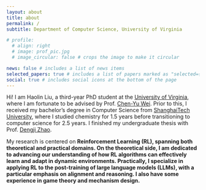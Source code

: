 ```yaml
---
layout: about
title: about
permalink: /
subtitle: Department of Computer Science, University of Virginia

# profile:
  # align: right
  # image: prof_pic.jpg
  # image_circular: false # crops the image to make it circular

news: false # includes a list of news items
selected_papers: true # includes a list of papers marked as "selected={true}"
social: true # includes social icons at the bottom of the page
---
```


Hi! I am Haolin Liu, a third-year PhD student at the [University of Virginia](https://www.virginia.edu/), where I am fortunate to be advised by Prof. [Chen-Yu Wei](https://bahh723.github.io/). Prior to this, I received my bachelor’s degree in Computer Science from [ShanghaiTech University](https://www.shanghaitech.edu.cn/eng/), where I studied chemistry for 1.5 years before transitioning to computer science for 2.5 years. I finished my undergraduate thesis with Prof. [Dengji Zhao](http://dengji-zhao.net/).

My research is centered on <b>Reinforcement Learning (RL)<b>, spanning both theoretical and practical domains. On the theoretical side, I am dedicated to advancing our understanding of how RL algorithms can effectively learn and adapt in dynamic environments. Practically, 
I specialize in applying RL to the post-training of large language models (LLMs), with a particular emphasis on alignment and reasoning. I also have some experience in game theory and mechanism design.

